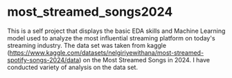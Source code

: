 # most_streamed_songs2024
This is a self project that displays the basic EDA skills and Machine Learning model used to analyze the most influential streaming platform on today's streaming industry.
The data set was taken from kaggle (https://www.kaggle.com/datasets/nelgiriyewithana/most-streamed-spotify-songs-2024/data) on the Most Streamed Songs in 2024. I have conducted variety of analysis on the data set. 
